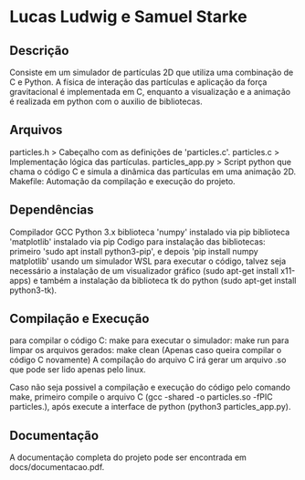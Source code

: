 # Lucas Ludwig e Samuel Starke

## Descrição
Consiste em um simulador de partículas 2D que utiliza uma combinação de C e Python. A física de interação das partículas e aplicação da força gravitacional é implementada em C,
enquanto a visualização e a animação é realizada em python com o auxilio de bibliotecas.

## Arquivos
particles.h > Cabeçalho com as definições de 'particles.c'.
particles.c > Implementação lógica das partículas.
particles_app.py > Script python que chama o código C e simula a dinâmica das partículas em uma animação 2D.
Makefile: Automação da compilação e execução do projeto.

## Dependências 
Compilador GCC
Python 3.x
biblioteca 'numpy' instalado via pip 
biblioteca 'matplotlib' instalado via pip
Codigo para instalação das bibliotecas: primeiro 'sudo apt install python3-pip', e depois 'pip install numpy matplotlib'
usando um simulador WSL para executar o código, talvez seja necessário a instalação de um visualizador gráfico (sudo apt-get install x11-apps)
e também a instalação da biblioteca tk do python (sudo apt-get install python3-tk).

## Compilação e Execução
para compilar o código C: make
para executar o simulador: make run
para limpar os arquivos gerados: make clean (Apenas caso queira compilar o código C novamente)
A compilação do arquivo C irá gerar um arquivo .so que pode ser lido apenas pelo linux.

Caso não seja possivel a compilação e execução do código pelo comando make, primeiro compile o arquivo C (gcc -shared -o particles.so -fPIC particles.),
após execute a interface de python (python3 particles_app.py).

## Documentação 
A documentação completa do projeto pode ser encontrada em docs/documentacao.pdf.
